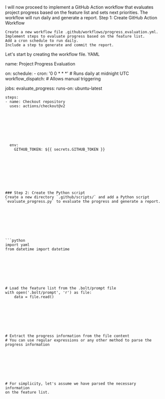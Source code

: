
I will now proceed to implement a GitHub Action workflow that evaluates project progress based on the feature list and sets next priorities. The workflow will run daily and generate a report.
Step 1: Create GitHub Action Workflow


    Create a new workflow file .github/workflows/progress_evaluation.yml.
    Implement steps to evaluate progress based on the feature list.
    Add a cron schedule to run daily.
    Include a step to generate and commit the report.


Let's start by creating the workflow file.
YAML


name: Project Progress Evaluation


on:
  schedule:
    - cron: '0 0 * * *' # Runs daily at midnight UTC
  workflow_dispatch: # Allows manual triggering


jobs:
  evaluate_progress:
    runs-on: ubuntu-latest


    steps:
    - name: Checkout repository
      uses: actions/checkout@v2








      env:
        GITHUB_TOKEN: ${{ secrets.GITHUB_TOKEN }}
```








### Step 2: Create the Python script
Create a new directory `.github/scripts/` and add a Python script `evaluate_progress.py` to evaluate the progress and generate a report.








```python
import yaml
from datetime import datetime








# Load the feature list from the .bolt/prompt file
with open('.bolt/prompt', 'r') as file:
    data = file.read()








# Extract the progress information from the file content
# You can use regular expressions or any other method to parse the progress information








# For simplicity, let's assume we have parsed the necessary information
on the feature list.

